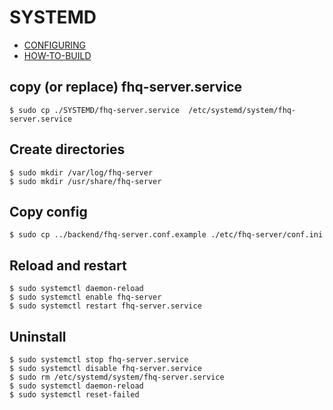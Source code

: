 # SYSTEMD

* [CONFIGURING](install/CONFIGURING.md)
* [HOW-TO-BUILD](install/HOW-TO-BUILD.md)

## copy (or replace) fhq-server.service

```
$ sudo cp ./SYSTEMD/fhq-server.service  /etc/systemd/system/fhq-server.service
```

## Create directories

```
$ sudo mkdir /var/log/fhq-server
$ sudo mkdir /usr/share/fhq-server
```

## Copy config

```
$ sudo cp ../backend/fhq-server.conf.example ./etc/fhq-server/conf.ini
```

## Reload and restart

```
$ sudo systemctl daemon-reload
$ sudo systemctl enable fhq-server
$ sudo systemctl restart fhq-server.service
```

## Uninstall

```
$ sudo systemctl stop fhq-server.service
$ sudo systemctl disable fhq-server.service
$ sudo rm /etc/systemd/system/fhq-server.service
$ sudo systemctl daemon-reload
$ sudo systemctl reset-failed
```
